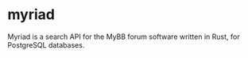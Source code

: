 # myriad
Myriad is a search API for the MyBB forum software written in Rust, for PostgreSQL databases.
